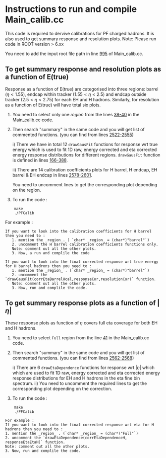 # Instructions to run and compile Main_calib.cc

This code is required to dervive calibrations for PF charged hadrons. It is also used to get summary response and resolution plots.
Note: Please run code in ROOT version > 6.xx

You need to add the input root file path in line [995](https://github.com/bkansal/PFCalibration/blob/Run3with_126XGT/PFChargedHadronAnalyzer/test/calibration_code/Main_calib.cc#L995) of Main_calib.cc.

## To get summary response and resolution plots as a function of E(true)
Response as a function of E(true) are categorised into three regions: barrel ($\eta<1.55$), endcap within tracker ($1.55<\eta<2.5$) and endcap outside tracker ($2.5<\eta<2.75$) for each EH and H hadrons. Similarly, for resolution as a function of E(true) will have total six plots.

1. You need to select only one _region_ from the lines [38-40](https://github.com/bkansal/PFCalibration/blob/Run3with_126XGT/PFChargedHadronAnalyzer/test/calibration_code/Main_calib.cc#L38-L41) in the Main_calib.cc code.

2. Then search "summary" in the same code and you will get list of commented functions. (you can find from lines [2522-2555](https://github.com/bkansal/PFCalibration/blob/Run3with_126XGT/PFChargedHadronAnalyzer/test/calibration_code/Main_calib.cc#L2522-L2555))

    i)  There we have in total 12 `drawGausFit` functions for response wrt true energy which is used to fit 1D raw, energy corrected and eta corrected energy response distributions for different regions. `drawGausFit` function is defined in lines [166-388](https://github.com/bkansal/PFCalibration/blob/Run3with_126XGT/PFChargedHadronAnalyzer/test/calibration_code/Main_calib.cc#L167-L388). 
    
    ii) There are 14 calibration coefficients plots for H barrel, H endcap, EH barrel & EH endcap in lines [2578-2601](https://github.com/bkansal/PFCalibration/blob/Run3with_126XGT/PFChargedHadronAnalyzer/test/calibration_code/Main_calib.cc#L2578-L2601).
    
   You need to uncomment lines to get the corresponding plot depending on the region.
 
3. To run the code : 
```
	make
	./PFCalib
```

   For example :

	If you want to look into the calibration coefficients for H barrel then you need to :
	   1. mention the _region_. ( `char* _region_ = (char*)"barrel"`)
	   2. uncomment the H barrel calibration coefficients functions only.
	   Note: comment out all the other plots.    
	   3. Now, a run and complile the code

	If you want to look into the final corrected response wrt true energy for H barrel hadrons then you need to :
	   1. mention the _region_ . (`char* _region_ = (char*)"barrel"`)
	   2. uncomment the `drawGausFit(corrEtaBarrelHcal,responseCor,resolutionCor)` function.
	   Note: comment out all the other plots.    
	   3. Now, run and complile the code.


## To get summary response plots as a function of $|\eta|$
These response plots as function of $\eta$ covers full eta coverage for both EH and H hadrons.

1. You need to select `Full` region from the line [41](https://github.com/bkansal/PFCalibration/blob/Run3with_126XGT/PFChargedHadronAnalyzer/test/calibration_code/Main_calib.cc#L41) in the Main_calib.cc code.

2. Then search "summary" in the same code and you will get list of commented functions. (you can find from lines [2562-2568](https://github.com/bkansal/PFCalibration/blob/Run3with_126XGT/PFChargedHadronAnalyzer/test/calibration_code/Main_calib.cc#L2562-L2568))
    
    i)  There are 6 `drawEtaDependence` functions for response wrt $|\eta|$ which which are used to fit 1D raw, energy corrected and eta corrected energy response distributions for EH and H hadrons in the eta fine bin spectrum.
    ii) You need to uncomment the required lines to get the corresponding plot depending on the correction.

3. To run the code :
```
   	make
	./PFCalib
```

    For example :
    If you want to look into the final corrected response wrt eta for H hadrons then you need to :
    1. mention the _region_ . (`char* _region_ = (char*)"Full"`)
    2. uncomment the `drawEtaDependence(corrEtaDependenceH, responseEtaEtaH)` function.
    Note: comment out all the other plots.
    3. Now, run and complile the code.
